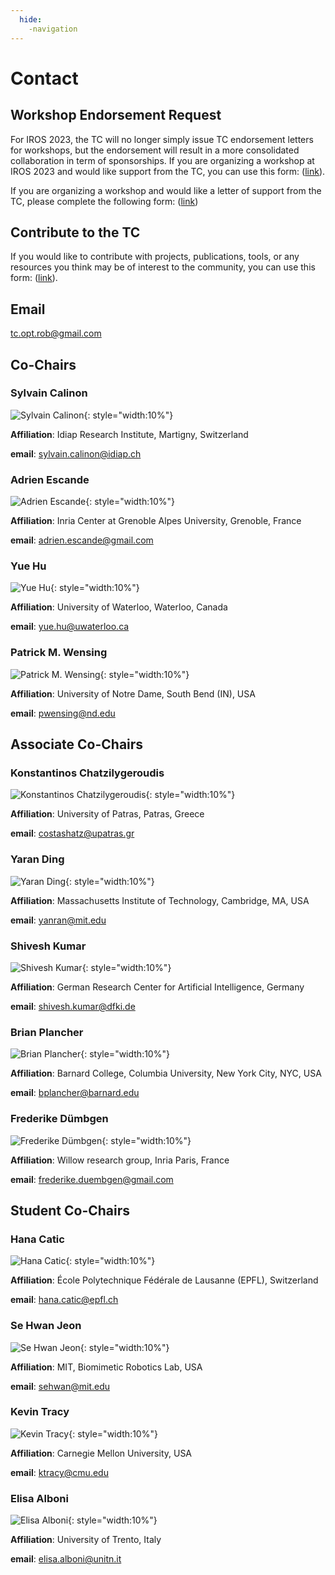 ```yaml
---
  hide:
    -navigation
---
```


# Contact

## Workshop Endorsement Request

For IROS 2023, the TC will no longer simply issue TC endorsement letters for workshops, but the endorsement will result in a more consolidated collaboration in term of sponsorships. If you are organizing a workshop at IROS 2023 and would like support from the TC, you can use this form: ([link](https://forms.gle/uq9wpFvtPT9iuEor8)).

If you are organizing a workshop and would like a letter of support from the TC, please complete the following form: ([link](https://forms.gle/c1xwLRkUN5VHVaF8A))

## Contribute to the TC

If you would like to contribute with projects, publications, tools, or any resources you think may be of interest to the community, you can use this form: ([link](https://forms.gle/XT2gzdZWCgZVtvPC9)).

## Email

[tc.opt.rob@gmail.com](mailto:tc.opt.rob@gmail.com)

## Co-Chairs

### Sylvain Calinon

![Sylvain Calinon](images/402_calinon_sylvain.jpg){: style="width:10%"}

**Affiliation**: Idiap Research Institute, Martigny, Switzerland

**email**: [sylvain.calinon@idiap.ch](mailto:sylvain.calinon@idiap.ch)

### Adrien Escande

![Adrien Escande](images/0_escande_adrien.jpg){: style="width:10%"}

**Affiliation**: Inria Center at Grenoble Alpes University, Grenoble, France

**email**: [adrien.escande@gmail.com](mailto:adrien.escande@gmail.com)

### Yue Hu

![Yue Hu](images/0_hu_yue.jpg){: style="width:10%"}

**Affiliation**: University of Waterloo, Waterloo, Canada

**email**: [yue.hu@uwaterloo.ca](mailto:yue.hu@uwaterloo.ca)

### Patrick M. Wensing

![Patrick M. Wensing](images/576_wensing_patrick-m.jpg){: style="width:10%"}

**Affiliation**: University of Notre Dame, South Bend (IN), USA

**email**: [pwensing@nd.edu](mailto:pwensing@nd.edu)



## Associate Co-Chairs

### Konstantinos Chatzilygeroudis

![Konstantinos Chatzilygeroudis](images/1186_chatzilygeroudis_konstantinos.jpg){: style="width:10%"}

**Affiliation**: University of Patras, Patras, Greece

**email**: [costashatz@upatras.gr](mailto:costashatz@upatras.gr)

### Yaran Ding

![Yaran Ding](images/1185_ding_yaran.jpg){: style="width:10%"}

**Affiliation**: Massachusetts Institute of Technology, Cambridge, MA, USA

**email**: [yanran@mit.edu](mailto:yanran@mit.edu)

### Shivesh Kumar

![Shivesh Kumar](images/1187_kumar_shivesh.jpg){: style="width:10%"}

**Affiliation**: German Research Center for Artificial Intelligence, Germany

**email**: [shivesh.kumar@dfki.de](mailto:shivesh.kumar@dfki.de)

### Brian Plancher

![Brian Plancher](images/1184_plancher_brian.jpg){: style="width:10%"}

**Affiliation**: Barnard College, Columbia University, New York City, NYC, USA

**email**: [bplancher@barnard.edu](mailto:bplancher@barnard.edu)

### Frederike Dümbgen

![Frederike Dümbgen](images/1188_dumbgen_frederike.jpg){: style="width:10%"}

**Affiliation**: Willow research group, Inria Paris, France

**email**: [frederike.duembgen@gmail.com](mailto:frederike.duembgen@gmail.com)



## Student Co-Chairs

### Hana Catic

![Hana Catic](images/1189_catic_hana.jpg){: style="width:10%"}

**Affiliation**: École Polytechnique Fédérale de Lausanne (EPFL), Switzerland

**email**: [hana.catic@epfl.ch](mailto:hana.catic@epfl.ch)

### Se Hwan Jeon

![Se Hwan Jeon](images/1192_sehwan_jeon.jpg){: style="width:10%"}

**Affiliation**: MIT, Biomimetic Robotics Lab, USA

**email**: [sehwan@mit.edu](mailto:sehwan@mit.edu)

### Kevin Tracy

![Kevin Tracy](images/1190_tracy_kevin.jpg){: style="width:10%"}

**Affiliation**: Carnegie Mellon University, USA

**email**: [ktracy@cmu.edu](mailto:ktracy@cmu.edu)

### Elisa Alboni

![Elisa Alboni](images/1191_alboni_elisa.png){: style="width:10%"}

**Affiliation**: University of Trento, Italy

**email**: [elisa.alboni@unitn.it](mailto:elisa.alboni@unitn.it)
